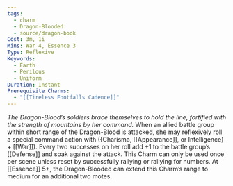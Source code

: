 ```yaml
---
tags:
  - charm
  - Dragon-Blooded
  - source/dragon-book
Cost: 3m, 1i
Mins: War 4, Essence 3
Type: Reflexive
Keywords:
  - Earth
  - Perilous
  - Uniform
Duration: Instant
Prerequisite Charms:
  - "[[Tireless Footfalls Cadence]]"
---
```

*The Dragon-Blood’s soldiers brace themselves to hold the line, fortified with the strength of mountains by her command.*
When an allied battle group within short range of the Dragon-Blood is attacked, she may reflexively roll a special command action with ({Charisma, [[Appearance]], or Intelligence} + [[War]]). Every two successes on her roll add +1 to the battle group’s [[Defense]] and soak against the attack. This Charm can only be used once per scene unless reset by successfully rallying or rallying for numbers. At [[Essence]] 5+, the Dragon-Blooded can extend this Charm’s range to medium for an additional two motes.